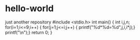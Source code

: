 # hello-world
just another repository
#include <stdio.h>
int main()
{
    int i,j,n;
    for(i=1;i<=9;i++) {
        for(j=1;j<=i;j++) {
            printf("%d*%d=%d",j,i,i*j);}
        printf("\n");}
    return 0;
}
